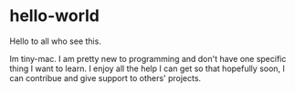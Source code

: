 # hello-world

Hello to all who see this.

Im tiny-mac. I am pretty new to programming and don't have one specific thing I want to learn.
I enjoy all the help I can get so that hopefully soon, I can contribue and give support to others' projects.
